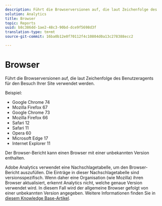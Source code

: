 ```yaml
---
description: Führt die Browserversionen auf, die laut Zeichenfolge des Benutzeragents für den Besuch Ihrer Site verwendet werden.
solution: Analytics
title: Browser
topic: Reports
uuid: b8c386dd-1ae2-48c3-90bd-dce9f5698d3f
translation-type: tm+mt
source-git-commit: 16ba0b12e0f70112f4c10804d0a13c278388ecc2

---
```



# Browser

Führt die Browserversionen auf, die laut Zeichenfolge des Benutzeragents für den Besuch Ihrer Site verwendet werden.

Beispiel:

* Google Chrome 74
* Mozilla Firefox 67
* Google Chrome 73
* Mozilla Firefox 66
* Safari 12
* Safari 11
* Opera 60
* Microsoft Edge 17
* Internet Explorer 11

Der Browser-Bericht kann einen Browser mit einer unbekannten Version enthalten.

Adobe Analytics verwendet eine Nachschlagetabelle, um den Browser-Bericht auszufüllen. Die Einträge in dieser Nachschlagetabelle sind versionsspezifisch. Wenn daher eine Organisation (wie Mozilla) ihren Browser aktualisiert, erkennt Analytics nicht, welche genaue Version verwendet wird. In diesem Fall wird der allgemeine Browser gefolgt von einer unbekannten Version angegeben. Weitere Informationen finden Sie in [diesem Knowledge Base-Artikel](https://helpx.adobe.com/analytics/kb/browser-unknown-version.html).

